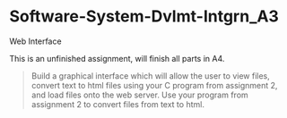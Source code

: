 # Software-System-Dvlmt-Intgrn_A3
Web Interface

This is an unfinished assignment, will finish all parts in A4.

> Build a graphical interface which will allow the user to view files,
> convert text to html files using your C program from assignment 2,
> and load files onto the web server. Use your program from assignment 2
> to convert files from text to html.
